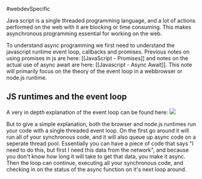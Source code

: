 #webdevSpecific 

Java script is a single threaded programming language, and a lot of actions performed on the web with it are blocking or time consuming. This makes asynchronous programming essential for working on the web. 

To understand async programming we first need to understand the javascript runtime event loop, callbacks and promises. Previous notes on using promises in js are here: [[JavaScript - Promises]]
and notes on the actual use of async await are here: [[Javascript - Async Await]]. This note will primarily focus on the theory of the event loop in a webbrowser or node.js runtime.

## JS runtimes and the event loop
A very in depth explanation of the event loop can be found here: ![](https://www.youtube.com/watch?v=cCOL7MC4Pl0&t=0s)

But to give a simple explanation, both the browser and node.js runtimes run your code with a single threaded event loop. On the first go around it will run all of your synchronous code, and it will also queue up async code on a seperate thread pool. Essentially you can have a piece of code that says "I need to do this, but first I need this data from the network", and because you don't know how long it will take to get that data, you make it async. Then the loop can continue, executing all your synchronous code, and checking in on the status of the async function on it's next loop around.